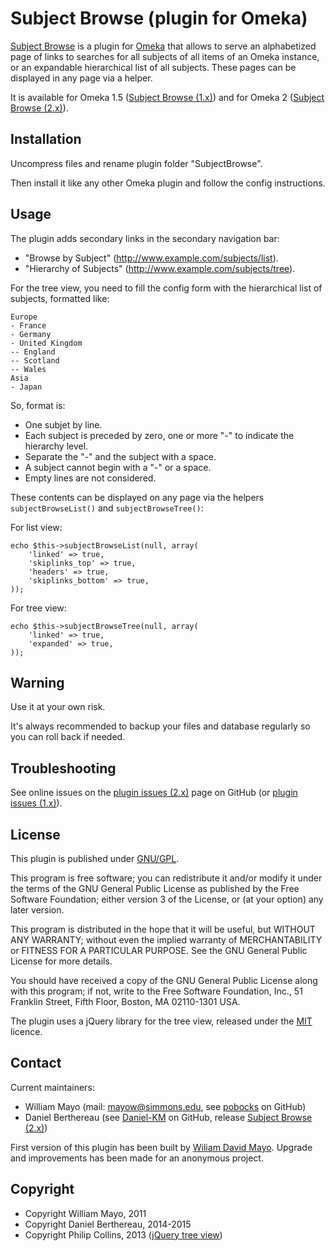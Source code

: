 Subject Browse (plugin for Omeka)
=================================

[Subject Browse] is a plugin for [Omeka] that allows to serve an alphabetized
page of links to searches for all subjects of all items of an Omeka instance,
or an expandable hierarchical list of all subjects. These pages can be displayed
in any page via a helper.

It is available for Omeka 1.5 ([Subject Browse (1.x)]) and for Omeka 2 ([Subject Browse (2.x)]).


Installation
------------

Uncompress files and rename plugin folder "SubjectBrowse".

Then install it like any other Omeka plugin and follow the config instructions.


Usage
-----

The plugin adds secondary links in the secondary navigation bar:
* "Browse by Subject" (http://www.example.com/subjects/list).
* "Hierarchy of Subjects" (http://www.example.com/subjects/tree).

For the tree view, you need to fill the config form with the hierarchical list
of subjects, formatted like:
```
Europe
- France
- Germany
- United Kingdom
-- England
-- Scotland
-- Wales
Asia
- Japan
```

So, format is:
- One subjet by line.
- Each subject is preceded by zero, one or more "-" to indicate the hierarchy
level.
- Separate the "-" and the subject with a space.
- A subject cannot begin with a "-" or a space.
- Empty lines are not considered.

These contents can be displayed on any page via the helpers `subjectBrowseList()`
and `subjectBrowseTree()`:

For list view:
```
echo $this->subjectBrowseList(null, array(
    'linked' => true,
    'skiplinks_top' => true,
    'headers' => true,
    'skiplinks_bottom' => true,
));
```

For tree view:
```
echo $this->subjectBrowseTree(null, array(
    'linked' => true,
    'expanded' => true,
));
```


Warning
-------

Use it at your own risk.

It's always recommended to backup your files and database regularly so you can
roll back if needed.


Troubleshooting
---------------

See online issues on the [plugin issues (2.x)] page on GitHub (or [plugin issues (1.x)]).


License
-------

This plugin is published under [GNU/GPL].

This program is free software; you can redistribute it and/or modify it under
the terms of the GNU General Public License as published by the Free Software
Foundation; either version 3 of the License, or (at your option) any later
version.

This program is distributed in the hope that it will be useful, but WITHOUT
ANY WARRANTY; without even the implied warranty of MERCHANTABILITY or FITNESS
FOR A PARTICULAR PURPOSE. See the GNU General Public License for more
details.

You should have received a copy of the GNU General Public License along with
this program; if not, write to the Free Software Foundation, Inc.,
51 Franklin Street, Fifth Floor, Boston, MA 02110-1301 USA.


The plugin uses a jQuery library for the tree view, released under the [MIT]
licence.


Contact
-------

Current maintainers:

* William Mayo (mail: <mayow@simmons.edu>, see [pobocks] on GitHub)
* Daniel Berthereau (see [Daniel-KM] on GitHub, release [Subject Browse (2.x)])


First version of this plugin has been built by [Wiliam David Mayo]. Upgrade and
improvements has been made for an anonymous project.


Copyright
---------

* Copyright William Mayo, 2011
* Copyright Daniel Berthereau, 2014-2015
* Copyright Philip Collins, 2013 ([jQuery tree view])


[Omeka]: https://omeka.org
[Subject Browse]: https://github.com/pobocks/SubjectBrowse
[Subject Browse (1.x)]: https://github.com/pobocks/SubjectBrowse
[Subject Browse (2.x)]: https://github.com/Daniel-KM/SubjectBrowse
[plugin issues (1.x)]: https://github.com/pobocks/SubjectBrowse/issues
[plugin issues (2.x)]: https://github.com/Daniel-KM/SubjectBrowse/issues
[GNU/GPL]: https://www.gnu.org/licenses/gpl-3.0.html "GNU/GPL v3"
[MIT]: http://http://opensource.org/licenses/MIT
[pobocks]: https://github.com/pobocks
[Wiliam David Mayo]: https://github.com/pobocks
[Daniel-KM]: https://github.com/Daniel-KM "Daniel Berthereau"
[jQuery tree view]: https://github.com/collinsp/jquery-simplefolders
